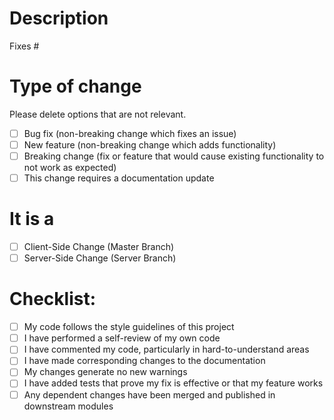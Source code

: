 # Description

<!-- Please include a summary of the change and which issue is fixed. Please also include relevant motivation and context. List any dependencies that are required for this change. -->

Fixes # <!--Enter issue number -->

# Type of change

Please delete options that are not relevant.

- [ ] Bug fix (non-breaking change which fixes an issue)
- [ ] New feature (non-breaking change which adds functionality)
- [ ] Breaking change (fix or feature that would cause existing functionality to not work as expected)
- [ ] This change requires a documentation update

# It is a

- [ ] Client-Side Change (Master Branch)
- [ ] Server-Side Change (Server Branch)

# Checklist:

- [ ] My code follows the style guidelines of this project
- [ ] I have performed a self-review of my own code
- [ ] I have commented my code, particularly in hard-to-understand areas
- [ ] I have made corresponding changes to the documentation
- [ ] My changes generate no new warnings
- [ ] I have added tests that prove my fix is effective or that my feature works
- [ ] Any dependent changes have been merged and published in downstream modules

